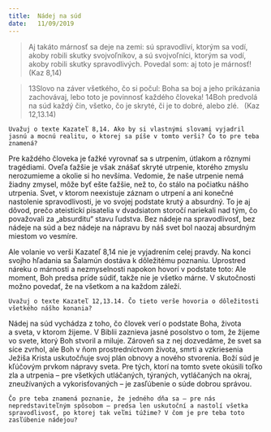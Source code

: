 ```yaml
---
title:  Nádej na súd
date:   11/09/2019
---
```


> <p></p>
> Aj takáto márnosť sa deje na zemi: sú spravodliví, ktorým sa vodí, akoby robili skutky svojvoľníkov, a sú svojvoľníci, ktorým sa vodí, akoby robili skutky spravodlivých. Povedal som: aj toto je márnosť!  (Kaz 8,14)

> <p></p>
> 13Slovo na záver všetkého, čo si počul: Boha sa boj a jeho prikázania zachovávaj, lebo toto je povinnosť každého človeka! 14Boh predvolá na súd každý čin, všetko, čo je skryté, či je to dobré, alebo zlé.  (Kaz 12,13.14)

`Uvažuj o texte Kazateľ 8,14. Ako by si vlastnými slovami vyjadril jasnú a mocnú realitu, o ktorej sa píše v tomto verši? Čo to pre teba znamená?`

Pre každého človeka je ťažké vyrovnať sa s utrpením, útlakom a rôznymi tragédiami. Oveľa ťažšie je však znášať skryté utrpenie, ktorého zmyslu nerozumieme a okolie si ho nevšíma. Vedomie, že naše utrpenie nemá žiadny zmysel, môže byť ešte ťažšie, než to, čo stálo na počiatku nášho utrpenia. Svet, v ktorom neexistuje záznam o utrpení a ani konečné nastolenie spravodlivosti, je vo svojej podstate krutý a absurdný. To je aj dôvod, prečo ateistickí pisatelia v dvadsiatom storočí nariekali nad tým, čo považovali za „absurditu“ stavu ľudstva. Bez nádeje na spravodlivosť, bez nádeje na súd a bez nádeje na nápravu by náš svet bol naozaj absurdným miestom vo vesmíre.

Ale volanie vo verši Kazateľ 8,14 nie je vyjadrením celej pravdy. Na konci svojho hľadania sa Šalamún dostáva k dôležitému poznaniu. Uprostred náreku o márnosti a nezmyselnosti napokon hovorí v podstate toto: Ale moment, Boh predsa príde súdiť, takže nie je všetko márne. V skutočnosti možno povedať, že na všetkom a na každom záleží.

`Uvažuj o texte Kazateľ 12,13.14. Čo tieto verše hovoria o dôležitosti všetkého nášho konania?`

Nádej na súd vychádza z toho, čo človek verí o podstate Boha, života a sveta, v ktorom žijeme. V Biblii zaznieva jasné posolstvo o tom, že žijeme vo svete, ktorý Boh stvoril a miluje. Zároveň sa z nej dozvedáme, že svet sa síce zvrhol, ale Boh v ňom prostredníctvom života, smrti a vzkriesenia Ježiša Krista uskutočňuje svoj plán obnovy a nového stvorenia. Boží súd je kľúčovým prvkom nápravy sveta. Pre tých, ktorí na tomto svete okúsili toľko zla a utrpenia – pre všetkých utláčaných, týraných, vytláčaných na okraj, zneužívaných a vykorisťovaných – je zasľúbenie o súde dobrou správou.

`Čo pre teba znamená poznanie, že jedného dňa sa – pre nás nepredstaviteľným spôsobom – predsa len uskutoční a nastolí všetka spravodlivosť, po ktorej tak veľmi túžime? V čom je pre teba toto zasľúbenie nádejou?`
